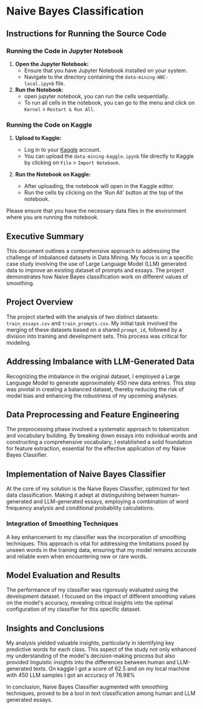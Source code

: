 # Naive Bayes Classification

## Instructions for Running the Source Code

### Running the Code in Jupyter Notebook

1. **Open the Jupyter Notebook:**
   - Ensure that you have Jupyter Notebook installed on your system. 
   - Navigate to the directory containing the `data-mining-NBC-local.ipynb` file.
2. **Run the Notebook:**
   - open jupyter notebook, you can run the cells sequentially.
   - To run all cells in the notebook, you can go to the menu and click on `Kernel` > `Restart & Run All`.

### Running the Code on Kaggle

1. **Upload to Kaggle:**
   - Log in to your [Kaggle](https://www.kaggle.com/) account.
   - You can upload the `data-mining-kaggle.ipynb` file directly to Kaggle by clicking on `File` > `Import Notebook`.

2. **Run the Notebook on Kaggle:**
   - After uploading, the notebook will open in the Kaggle editor.
   - Run the cells by clicking on the 'Run All' button at the top of the notebook.

Please ensure that you have the necessary data files in the environment where you are running the notebook.

## Executive Summary

This document outlines a comprehensive approach to addressing the challenge of imbalanced datasets in Data Mining. My focus is on a specific case study involving the use of Large Language Model (LLM) generated data to improve an existing dataset of prompts and essays. The project demonstrates how Naive Bayes classification work on different values of smoothing.

## Project Overview

The project started with the analysis of two distinct datasets: `train_essays.csv` and `train_prompts.csv`. My initial task involved the merging of these datasets based on a shared `prompt_id`, followed by a division into training and development sets. This process was critical for modeling.

## Addressing Imbalance with LLM-Generated Data

Recognizing the imbalance in the original dataset, I employed a Large Language Model to generate approximately 450 new data entries. This step was pivotal in creating a balanced dataset, thereby reducing the risk of model bias and enhancing the robustness of my upcoming analyses.

## Data Preprocessing and Feature Engineering

The preprocessing phase involved a systematic approach to tokenization and vocabulary building. By breaking down essays into individual words and constructing a comprehensive vocabulary, I established a solid foundation for feature extraction, essential for the effective application of my Naive Bayes Classifier.

## Implementation of Naive Bayes Classifier

At the core of my solution is the Naive Bayes Classifier, optimized for text data classification. Making it adept at distinguishing between human-generated and LLM-generated essays, employing a combination of word frequency analysis and conditional probability calculations.

### Integration of Smoothing Techniques

A key enhancement to my classifier was the incorporation of smoothing techniques. This approach is vital for addressing the limitations posed by unseen words in the training data, ensuring that my model remains accurate and reliable even when encountering new or rare words.

## Model Evaluation and Results

The performance of my classifier was rigorously evaluated using the development dataset. I focused on the impact of different smoothing values on the model's accuracy, revealing critical insights into the optimal configuration of my classifier for this specific dataset.

## Insights and Conclusions

My analysis yielded valuable insights, particularly in identifying key predictive words for each class. This aspect of the study not only enhanced my understanding of the model's decision-making process but also provided linguistic insights into the differences between human and LLM-generated texts. On kaggle I got a score of 62.5 and on my local machine with 450 LLM samples I got an accuracy of 76.98%

In conclusion, Naive Bayes Classifier augmented with smoothing techniques, proved to be a tool in text classification among human and LLM generated essays.